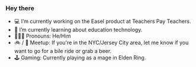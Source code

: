 ### Hey there

- 💻 I’m currently working on the Easel product at Teachers Pay Teachers.
- 🌱 I’m currently learning about education technology.
- 👱🏻‍♂️ Pronouns: He/Him
- 🚲 / 🍻 Meetup: If you're in the NYC/Jersey City area, let me know if you want to go for a bile ride or grab a beer.
- 🕹 Gaming: Currently playing as a mage in Elden Ring.
